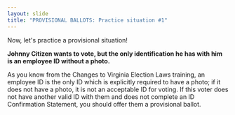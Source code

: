 ```yaml
---
layout: slide
title: "PROVISIONAL BALLOTS: Practice situation #1"
---
```


Now, let's practice a provisional situation!

**Johnny Citizen wants to vote, but the only identification he has with him is an employee ID without a photo.**

As you know from the Changes to Virginia Election Laws training, an employee ID is the only ID which is explicitly required to have a photo; if it does not have a photo, it is not an acceptable ID for voting. If this voter does not have another valid ID with them and does not complete an ID Confirmation Statement, you should offer them a provisional ballot.
